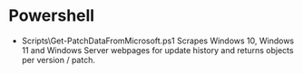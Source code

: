 # Powershell
- Scripts\Get-PatchDataFromMicrosoft.ps1 Scrapes Windows 10, Windows 11 and Windows Server webpages for update history and returns objects per version / patch.
